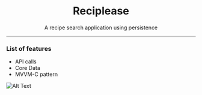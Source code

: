 

<h1 align="center"> Reciplease </h1>

<p align="center"> A recipe search application using persistence

<hr/>

<h3> List of features </h3>

<ul>
  <li>API calls</li>
  <li>Core Data</li>
  <li>MVVM-C pattern</li>
</ul>

![Alt Text](http://g.recordit.co/pPiOEuvfeh.gif)
